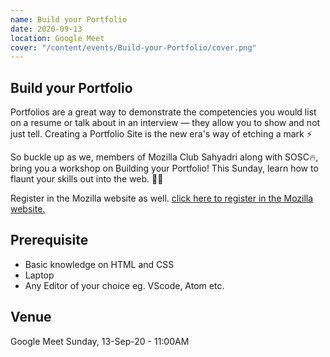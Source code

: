 ```yaml
---
name: Build your Portfolio
date: 2020-09-13
location: Google Meet
cover: "/content/events/Build-your-Portfolio/cover.png"
---
```

## Build your Portfolio
Portfolios are a great way to demonstrate the competencies you would list on a resume or talk about in an interview — they allow you to show and not just tell. Creating a Portfolio Site is the new era's way of etching a mark ⚡

So buckle up as we, members of Mozilla Club Sahyadri along with SOSC🔥,  bring you a workshop on Building your Portfolio! This Sunday, learn how to flaunt your skills out into the web. 🙌🏼

Register in the Mozilla website as well.
[click here to register in the Mozilla website.](https://community.mozilla.org/en/events/build-your-portfolio/)

## Prerequisite
- Basic knowledge on HTML and CSS
- Laptop
- Any Editor of your choice eg. VScode, Atom etc.

## Venue
Google Meet
Sunday, 13-Sep-20 - 11:00AM
